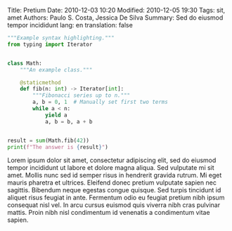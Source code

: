 Title: Pretium
Date: 2010-12-03 10:20
Modified: 2010-12-05 19:30
Tags: sit, amet
Authors: Paulo S. Costa, Jessica De Silva
Summary: Sed do eiusmod tempor incididunt
lang: en
translation: false

```python
"""Example syntax highlighting."""
from typing import Iterator


class Math:
    """An example class."""

    @staticmethod
    def fib(n: int) -> Iterator[int]:
        """Fibonacci series up to n."""
        a, b = 0, 1  # Manually set first two terms
        while a < n:
            yield a
            a, b = b, a + b


result = sum(Math.fib(42))
print(f"The answer is {result}")
```

Lorem ipsum dolor sit amet, consectetur adipiscing elit, sed do eiusmod tempor
incididunt ut labore et dolore magna aliqua. Sed vulputate mi sit amet. Mollis
nunc sed id semper risus in hendrerit gravida rutrum. Mi eget mauris pharetra
et ultrices. Eleifend donec pretium vulputate sapien nec sagittis. Bibendum
neque egestas congue quisque. Sed turpis tincidunt id aliquet risus feugiat in
ante. Fermentum odio eu feugiat pretium nibh ipsum consequat nisl vel. In arcu
cursus euismod quis viverra nibh cras pulvinar mattis. Proin nibh nisl
condimentum id venenatis a condimentum vitae sapien.
